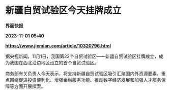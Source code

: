 # 新疆自贸试验区今天挂牌成立
**界面快报**

**2023-11-01 05:40**

**https://www.jiemian.com/article/10320796.html**

据央视新闻，11月1日，我国第22个自贸试验区——新疆自贸试验区挂牌成立，成为我国在西北沿边地区设立的首个自贸试验区。

商务部有关负责人今天表示，将支持新疆自贸试验区吸引汇聚国内外资源要素，重点围绕促进投资便利化、增强金融服务功能、推动数字经济发展和加强人才服务保障等方面开展探索。
